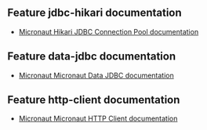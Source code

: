 ## Feature jdbc-hikari documentation

- [Micronaut Hikari JDBC Connection Pool documentation](https://micronaut-projects.github.io/micronaut-sql/latest/guide/index.html#jdbc)

## Feature data-jdbc documentation

- [Micronaut Micronaut Data JDBC documentation](https://micronaut-projects.github.io/micronaut-data/latest/guide/index.html#jdbc)

## Feature http-client documentation

- [Micronaut Micronaut HTTP Client documentation](https://docs.micronaut.io/latest/guide/index.html#httpClient)

